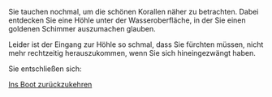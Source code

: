 Sie tauchen nochmal, um die schönen Korallen näher zu betrachten. Dabei entdecken Sie eine Höhle unter der Wasseroberfläche, in der Sie einen goldenen Schimmer auszumachen glauben.

Leider ist der Eingang zur Höhle so schmal, dass Sie fürchten müssen, nicht mehr rechtzeitig herauszukommen, wenn Sie sich hineingezwängt haben.

Sie entschließen sich:

[Ins Boot zurückzukehren](../ruderboot.md)
